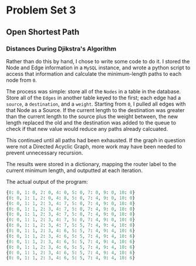 # Problem Set 3
## Open Shortest Path

### Distances During Djikstra's Algorithm

Rather than do this by hand, I chose to write some code to do it.  I stored the Node and Edge information in a `MySQL` instance, and wrote a python script to access that information and calculate the minimum-length paths to each node from `0`.

The process was simple: store all of the `Nodes` in a table in the database.  Store all of the `Edges` in another table keyed to the first; each edge had a `source`, a `destination`, and a `weight`.  Starting from `0`, I pulled all edges with that Node as a Source.  If the current length to the destination was greater than the current length to the source plus the weight between, the new length replaced the old and the destination was added to the queue to check if that new value would reduce any paths already calcuated.

This continued until all paths had been exhausted.  If the graph in question were not a Directed Acyclic Graph, more work may have been needed to prevent unnecessary recursion.

The results were stored in a dictionary, mapping the router label to the current minimum length, and outputted at each iteration.

The actual output of the program:
```python
{0: 0, 1: 0, 2: 0, 4: 0, 5: 0, 7: 0, 9: 0, 10: 0}
{0: 0, 1: 1, 2: 0, 4: 8, 5: 0, 7: 4, 9: 0, 10: 0}
{0: 0, 1: 1, 2: 3, 4: 7, 5: 0, 7: 4, 9: 0, 10: 0}
{0: 0, 1: 1, 2: 3, 4: 7, 5: 0, 7: 4, 9: 0, 10: 0}
{0: 0, 1: 1, 2: 3, 4: 7, 5: 0, 7: 4, 9: 0, 10: 0}
{0: 0, 1: 1, 2: 3, 4: 7, 5: 0, 7: 4, 9: 0, 10: 0}
{0: 0, 1: 1, 2: 3, 4: 7, 5: 5, 7: 4, 9: 4, 10: 0}
{0: 0, 1: 1, 2: 3, 4: 6, 5: 5, 7: 4, 9: 4, 10: 6}
{0: 0, 1: 1, 2: 3, 4: 6, 5: 5, 7: 4, 9: 4, 10: 6}
{0: 0, 1: 1, 2: 3, 4: 6, 5: 5, 7: 4, 9: 4, 10: 6}
{0: 0, 1: 1, 2: 3, 4: 6, 5: 5, 7: 4, 9: 4, 10: 6}
{0: 0, 1: 1, 2: 3, 4: 6, 5: 5, 7: 4, 9: 4, 10: 6}
{0: 0, 1: 1, 2: 3, 4: 6, 5: 5, 7: 4, 9: 4, 10: 6}
```